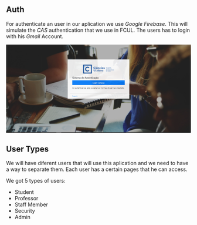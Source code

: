 ## Auth

For authenticate an user in our aplication we use *Google Firebase*. This will simulate the *CAS* authentication that we use in FCUL. The users has to login with his *Gmail* Account.

![admin image](./login.PNG)


## User Types

We will have diferent users that will use this aplication and we need to have a way to separate them. Each user has a certain pages that he can access.

We got 5 types of users:

- Student
- Professor
- ​Staff Member
- Security
- Admin
